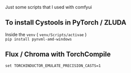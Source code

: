 Just some scripts that I used with comfyui



## To install Cystools in PyTorch / ZLUDA <br>
Inside the `venv` ( `venv/Scripts/activae` ) <br>
`pip install pynvml-amd-windows`


## Flux / Chroma with TorchCompile
`set TORCHINDUCTOR_EMULATE_PRECISION_CASTS=1`
